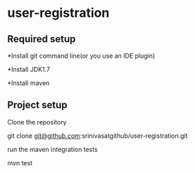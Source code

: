 # user-registration
Required setup
--------------

*Install git command line(or you use an IDE plugin)

*Install JDK1.7

*Install maven


Project setup
-------------

Clone the repository

 git clone git@github.com:srinivasatgithub/user-registration.git

run the maven integration tests 
 
  mvn test 
